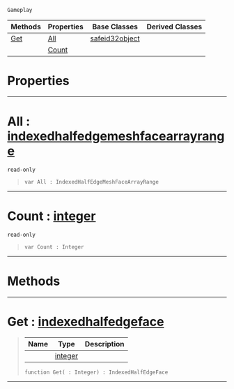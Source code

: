  `Gameplay`

|Methods|Properties|Base Classes|Derived Classes|
|---|---|---|---|
|[ Get](https://github.com/ArendDanielek/ZeroDocsTest/blob/master/code_reference/class_reference/indexedhalfedgemeshfacearray.markdown#get-zero-engine-document)|[ All](https://github.com/ArendDanielek/ZeroDocsTest/blob/master/code_reference/class_reference/indexedhalfedgemeshfacearray.markdown#all-zero-engine-document)|[safeid32object](https://github.com/ArendDanielek/ZeroDocsTest/blob/master/code_reference/class_reference/safeid32object.markdown)| |
| |[ Count](https://github.com/ArendDanielek/ZeroDocsTest/blob/master/code_reference/class_reference/indexedhalfedgemeshfacearray.markdown#count-zero-engine-docume)| | |


 #  Properties


---  
 #  All : [indexedhalfedgemeshfacearrayrange](https://github.com/ArendDanielek/ZeroDocsTest/blob/master/code_reference/class_reference/indexedhalfedgemeshfacearrayrange.markdown)

 `read-only`

> 
> ``` lang=cpp, name=Zilch
> var All : IndexedHalfEdgeMeshFaceArrayRange


---  
 #  Count : [integer](https://github.com/ArendDanielek/ZeroDocsTest/blob/master/code_reference/zilch_base_types/integer.markdown)

 `read-only`

> 
> ``` lang=cpp, name=Zilch
> var Count : Integer


---  
 #  Methods


---  
 #  Get : [indexedhalfedgeface](https://github.com/ArendDanielek/ZeroDocsTest/blob/master/code_reference/class_reference/indexedhalfedgeface.markdown)

> 
> |Name|Type|Description|
> |---|---|---|
> ||[integer](https://github.com/ArendDanielek/ZeroDocsTest/blob/master/code_reference/zilch_base_types/integer.markdown)| |
> ``` lang=cpp, name=Zilch
> function Get( : Integer) : IndexedHalfEdgeFace
> ``` 


---  
 
  
  
  
  
  
  
  

 